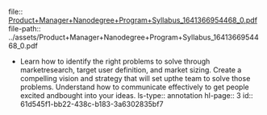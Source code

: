 file:: [Product+Manager+Nanodegree+Program+Syllabus_1641366954468_0.pdf](../assets/Product+Manager+Nanodegree+Program+Syllabus_1641366954468_0.pdf)
file-path:: ../assets/Product+Manager+Nanodegree+Program+Syllabus_1641366954468_0.pdf

- Learn how to identify the right problems to solve through marketresearch, target user definition, and market sizing. Create a compelling vision and strategy that will set upthe team to solve those problems. Understand how to communicate effectively to get people excited andbought into your ideas.
  ls-type:: annotation
  hl-page:: 3
  id:: 61d545f1-bb22-438c-b183-3a6302835bf7